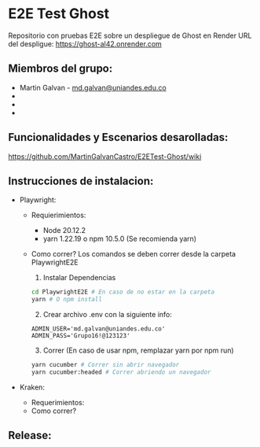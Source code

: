 # E2E Test Ghost

Repositorio con pruebas E2E sobre un despliegue de Ghost en Render
URL del despligue: https://ghost-al42.onrender.com

## Miembros del grupo:
- Martin Galvan - md.galvan@uniandes.edu.co
-
-
-


## Funcionalidades y Escenarios desarolladas:
https://github.com/MartinGalvanCastro/E2ETest-Ghost/wiki


## Instrucciones de instalacion:
- Playwright:

  - Requierimientos:
    - Node 20.12.2
    - yarn 1.22.19 o npm 10.5.0 (Se recomienda yarn)
  
  - Como correr?
    Los comandos se deben correr desde la carpeta PlaywrightE2E

    1. Instalar Dependencias
    ```bash
    cd PlaywrightE2E # En caso de no estar en la carpeta
    yarn # O npm install
    ```

    2. Crear archivo .env con la siguiente info:
    ```
    ADMIN_USER='md.galvan@uniandes.edu.co'
    ADMIN_PASS='Grupo16!@123123'
    ```

    3. Correr (En caso de usar npm, remplazar yarn por npm run)
    ```bash
    yarn cucumber # Correr sin abrir navegador
    yarn cucumber:headed # Correr abriendo un navegador
    ```
  
- Kraken:
  - Requerimientos:
  - Como correr?

## Release:
